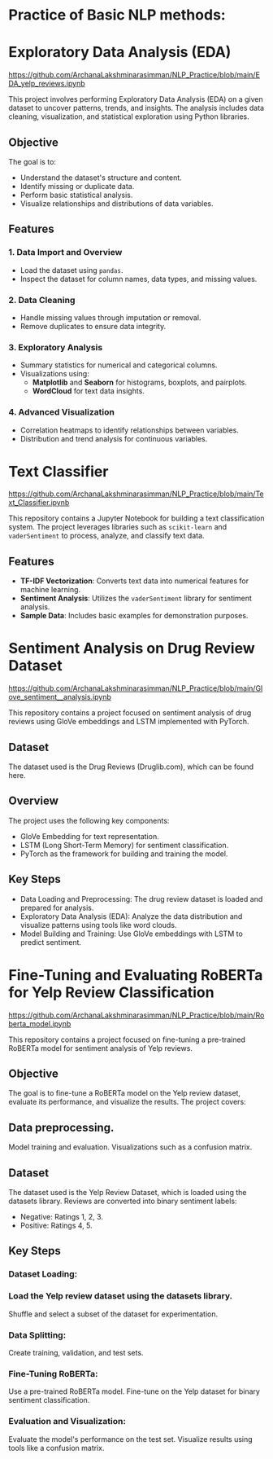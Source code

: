 # Practice of Basic NLP methods:

# Exploratory Data Analysis (EDA)

https://github.com/ArchanaLakshminarasimman/NLP_Practice/blob/main/EDA_yelp_reviews.ipynb

This project involves performing Exploratory Data Analysis (EDA) on a given dataset to uncover patterns, trends, and insights. The analysis includes data cleaning, visualization, and statistical exploration using Python libraries.

## Objective

The goal is to:
- Understand the dataset's structure and content.
- Identify missing or duplicate data.
- Perform basic statistical analysis.
- Visualize relationships and distributions of data variables.

## Features

### 1. Data Import and Overview
- Load the dataset using `pandas`.
- Inspect the dataset for column names, data types, and missing values.

### 2. Data Cleaning
- Handle missing values through imputation or removal.
- Remove duplicates to ensure data integrity.

### 3. Exploratory Analysis
- Summary statistics for numerical and categorical columns.
- Visualizations using:
  - **Matplotlib** and **Seaborn** for histograms, boxplots, and pairplots.
  - **WordCloud** for text data insights.

### 4. Advanced Visualization
- Correlation heatmaps to identify relationships between variables.
- Distribution and trend analysis for continuous variables.


# Text Classifier

https://github.com/ArchanaLakshminarasimman/NLP_Practice/blob/main/Text_Classifier.ipynb

This repository contains a Jupyter Notebook for building a text classification system. The project leverages libraries such as `scikit-learn` and `vaderSentiment` to process, analyze, and classify text data.

## Features

- **TF-IDF Vectorization**: Converts text data into numerical features for machine learning.
- **Sentiment Analysis**: Utilizes the `vaderSentiment` library for sentiment analysis.
- **Sample Data**: Includes basic examples for demonstration purposes.

# Sentiment Analysis on Drug Review Dataset

https://github.com/ArchanaLakshminarasimman/NLP_Practice/blob/main/Glove_sentiment__analysis.ipynb

This repository contains a project focused on sentiment analysis of drug reviews using GloVe embeddings and LSTM implemented with PyTorch.

## Dataset
The dataset used is the Drug Reviews (Druglib.com), which can be found here.

## Overview
The project uses the following key components:
- GloVe Embedding for text representation.
- LSTM (Long Short-Term Memory) for sentiment classification.
- PyTorch as the framework for building and training the model.
  
## Key Steps

- Data Loading and Preprocessing: The drug review dataset is loaded and prepared for analysis.
- Exploratory Data Analysis (EDA): Analyze the data distribution and visualize patterns using tools like word clouds.
- Model Building and Training: Use GloVe embeddings with LSTM to predict sentiment.

# Fine-Tuning and Evaluating RoBERTa for Yelp Review Classification

https://github.com/ArchanaLakshminarasimman/NLP_Practice/blob/main/Roberta_model.ipynb

This repository contains a project focused on fine-tuning a pre-trained RoBERTa model for sentiment analysis of Yelp reviews.

## Objective
The goal is to fine-tune a RoBERTa model on the Yelp review dataset, evaluate its performance, and visualize the results. The project covers:

## Data preprocessing.
Model training and evaluation.
Visualizations such as a confusion matrix.

## Dataset
The dataset used is the Yelp Review Dataset, which is loaded using the datasets library. Reviews are converted into binary sentiment labels:
- Negative: Ratings 1, 2, 3.
- Positive: Ratings 4, 5.

## Key Steps
### Dataset Loading:

### Load the Yelp review dataset using the datasets library.
Shuffle and select a subset of the dataset for experimentation.

### Data Splitting:
Create training, validation, and test sets.

### Fine-Tuning RoBERTa:
Use a pre-trained RoBERTa model.
Fine-tune on the Yelp dataset for binary sentiment classification.

### Evaluation and Visualization:
Evaluate the model's performance on the test set.
Visualize results using tools like a confusion matrix.

